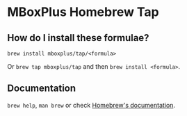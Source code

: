 # MBoxPlus Homebrew Tap

## How do I install these formulae?
`brew install mboxplus/tap/<formula>`

Or `brew tap mboxplus/tap` and then `brew install <formula>`.

## Documentation
`brew help`, `man brew` or check [Homebrew's documentation](https://docs.brew.sh).
